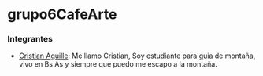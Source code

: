 # grupo6CafeArte


### Integrantes 
- [Cristian Aguille](https://github.com/caguille): Me llamo Cristian, Soy estudiante para guia de montaña, vivo en Bs As y siempre que puedo me escapo a la montaña.